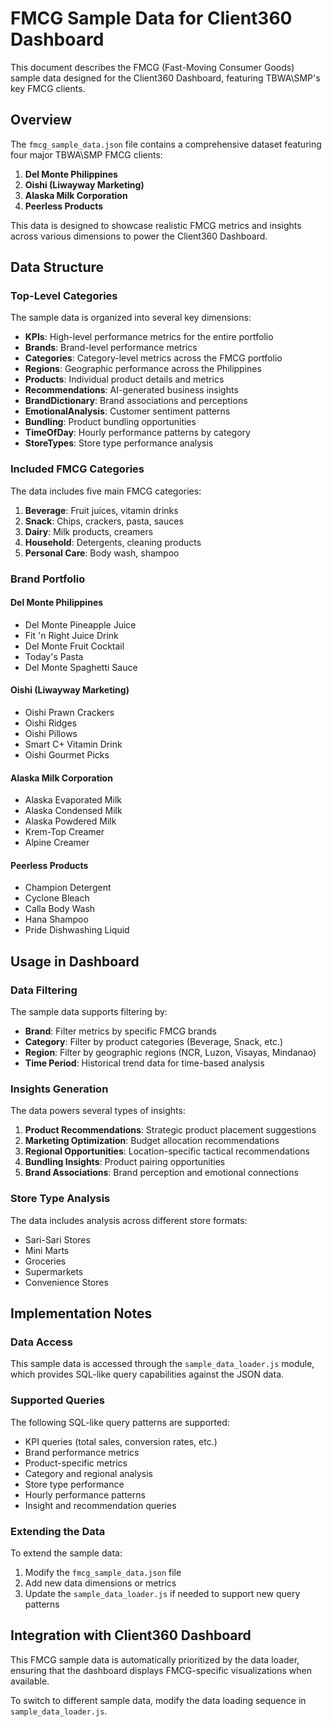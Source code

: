 # FMCG Sample Data for Client360 Dashboard

This document describes the FMCG (Fast-Moving Consumer Goods) sample data designed for the Client360 Dashboard, featuring TBWA\SMP's key FMCG clients.

## Overview

The `fmcg_sample_data.json` file contains a comprehensive dataset featuring four major TBWA\SMP FMCG clients:

1. **Del Monte Philippines**
2. **Oishi (Liwayway Marketing)**
3. **Alaska Milk Corporation**
4. **Peerless Products**

This data is designed to showcase realistic FMCG metrics and insights across various dimensions to power the Client360 Dashboard.

## Data Structure

### Top-Level Categories

The sample data is organized into several key dimensions:

- **KPIs**: High-level performance metrics for the entire portfolio
- **Brands**: Brand-level performance metrics
- **Categories**: Category-level metrics across the FMCG portfolio
- **Regions**: Geographic performance across the Philippines
- **Products**: Individual product details and metrics
- **Recommendations**: AI-generated business insights
- **BrandDictionary**: Brand associations and perceptions
- **EmotionalAnalysis**: Customer sentiment patterns
- **Bundling**: Product bundling opportunities
- **TimeOfDay**: Hourly performance patterns by category
- **StoreTypes**: Store type performance analysis

### Included FMCG Categories

The data includes five main FMCG categories:

1. **Beverage**: Fruit juices, vitamin drinks
2. **Snack**: Chips, crackers, pasta, sauces
3. **Dairy**: Milk products, creamers
4. **Household**: Detergents, cleaning products
5. **Personal Care**: Body wash, shampoo

### Brand Portfolio

#### Del Monte Philippines
- Del Monte Pineapple Juice
- Fit 'n Right Juice Drink
- Del Monte Fruit Cocktail
- Today's Pasta
- Del Monte Spaghetti Sauce

#### Oishi (Liwayway Marketing)
- Oishi Prawn Crackers
- Oishi Ridges
- Oishi Pillows
- Smart C+ Vitamin Drink
- Oishi Gourmet Picks

#### Alaska Milk Corporation
- Alaska Evaporated Milk
- Alaska Condensed Milk
- Alaska Powdered Milk
- Krem-Top Creamer
- Alpine Creamer

#### Peerless Products
- Champion Detergent
- Cyclone Bleach
- Calla Body Wash
- Hana Shampoo
- Pride Dishwashing Liquid

## Usage in Dashboard

### Data Filtering

The sample data supports filtering by:

- **Brand**: Filter metrics by specific FMCG brands
- **Category**: Filter by product categories (Beverage, Snack, etc.)
- **Region**: Filter by geographic regions (NCR, Luzon, Visayas, Mindanao)
- **Time Period**: Historical trend data for time-based analysis

### Insights Generation

The data powers several types of insights:

1. **Product Recommendations**: Strategic product placement suggestions
2. **Marketing Optimization**: Budget allocation recommendations
3. **Regional Opportunities**: Location-specific tactical recommendations
4. **Bundling Insights**: Product pairing opportunities
5. **Brand Associations**: Brand perception and emotional connections

### Store Type Analysis

The data includes analysis across different store formats:

- Sari-Sari Stores
- Mini Marts
- Groceries
- Supermarkets
- Convenience Stores

## Implementation Notes

### Data Access

This sample data is accessed through the `sample_data_loader.js` module, which provides SQL-like query capabilities against the JSON data.

### Supported Queries

The following SQL-like query patterns are supported:

- KPI queries (total sales, conversion rates, etc.)
- Brand performance metrics
- Product-specific metrics
- Category and regional analysis
- Store type performance
- Hourly performance patterns
- Insight and recommendation queries

### Extending the Data

To extend the sample data:

1. Modify the `fmcg_sample_data.json` file
2. Add new data dimensions or metrics
3. Update the `sample_data_loader.js` if needed to support new query patterns

## Integration with Client360 Dashboard

This FMCG sample data is automatically prioritized by the data loader, ensuring that the dashboard displays FMCG-specific visualizations when available.

To switch to different sample data, modify the data loading sequence in `sample_data_loader.js`.